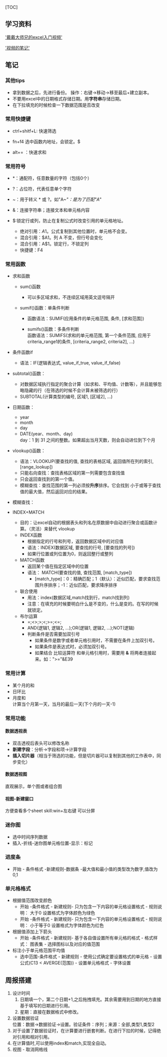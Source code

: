 
[TOC]

## 学习资料

['戴戴大师兄的excel入门视频'](https://www.bilibili.com/video/BV1ZM4y1u7uF?spm_id_from=333.788.videopod.episodes&vd_source=765c0e638b781bb753c33e8d4841cbbb&p=2)

['视频的笔记'](https://yrzu9y4st8.feishu.cn/mindnotes/bmncnhnbFWnUNvUq6qTkq49IQ3c)

## 笔记

### 其他tips

- 拿到数据之后，先进行备份。
操作：右键->移动->移至最后+建立副本。
- 不要用excel中的日期格式存储日期。用**字符串**存储日期。
- 在下拉填充的时候检查一下数据范围是否改变

### 常用快捷键

- ctrl+shitf+L: 快速筛选

- fn+f4 选中函数内地址，会锁定。$

- alt+= ：快速求和

### 常用符号

- *：通配符，任意数量的字符（包括0个）

- ?：占位符，代表任意单个字符

- ~：用于转义 * 或 ?。如"A~*"：是为了匹配"A*"

- &：连接字符串；连接文本和单元格内容

- $:锁定行或列，防止在复制公式时改变引用的单元格地址。
  - 绝对引用：$A$1。公式复制到其他位置时，单元格不会变。
  - 混合引用：$A1。列 A 不变，但行号会变化
  - 混合引用：A$1。锁定行，不锁定列
  - 快捷键：F4

### 常用函数

- 求和函数
  - sum()函数
    - 可以多区域求和，不连续区域用英文逗号隔开

  - sumif()函数：单条件判断
    - 函数语法：SUMIF(应用条件的单元格范围, 条件, [求和范围])
    
    - sumifs()函数：多条件判断  
函数语法：SUMIFS(求和的单元格范围, 第一个条件范围, 应用于criteria_range1的条件, [criteria_range2, criteria2], ...)

- 条件函数if  
  - 语法：IF(逻辑表达式, value_if_true, value_if_false)

- subtotal()函数：
  - 对数据区域执行指定的聚合计算（如求和、平均值、计数等），并且能够忽略隐藏的行（在筛选的时候不会计算未被筛选的行）
  - SUBTOTAL(计算类型的编号, 区域1, [区域2], …)

- 日期函数：
  - year
  - month
  - day
  - DATE(year、month、day)  
    day：1 到 31 之间的整数。如果超出当月天数，则会自动进位到下个月

- vlookup()函数：
  - 语法：VLOOKUP(要查找的值, 查找的表格区域, 返回值所在列的索引, [range_lookup])
  - 只能右向查找：查找表格区域的第一列需要包含查找值
  - 只会返回查找到的第一个值。
  - 模糊查找：查找范围的第一列必须按**升序**排序。它会找到 小于或等于查找值的最大值，然后返回对应的结果。

- 模糊查找：

- INDEX+MATCH
  - 目的：让excel自动的根据表头和列名在原数据中自动进行聚合或函数计算。（灵活）来替代 vlookup
  - INDEX函数
    - 根据指定的行号和列号，返回数据区域中的对应值
    - 语法：INDEX(数据区域, 要查找的行号, [要查找的列号])
    - 如果行位置或列位置为0，则返回整行或整列
  - MATCH函数
    - 返回某个值在指定区域中的位置
    - 语法： MATCH(要查找的值, 查找范围, [match_type])
      - [match_type]：0：精确匹配；1（默认）：近似匹配，要求查找范围升序排序；-1：近似匹配，要求降序排序
  - 联合使用
    - 用法：index(数据区域,match找到行，match找到列)
    - 注意：在填充的时候要明白什么是不变的，什么是变的。在写的时候就锁定。
  - 布尔运算
    - =;<>;>;<;>=;<=;
    - AND(逻辑1, 逻辑2, ...);OR(逻辑1, 逻辑2, ...);NOT(逻辑)
    - 判断条件是否需要加双引号
      - 如果条件是数字或者单元格引用时，不需要在条件上加双引号。
      - 如果条件是表达式时，必须加双引号。
      - 如果结合 比较运算符 和单元格引用时，需要用 **&** 将两者连接起来。如：">="&E39

### 常用计算

- 某个月的和
- 日环比
- 月度和  
计算当个月第一天，当月的最后一天(下个月的一天-1)

### 常用功能

#### 数据透视表

- 双击透视后表头可以修改名称
- **新建字段**：分析->字段和项->计算字段
- **插入切片器**（相当于筛选的功能，但是切片器可以复制到其他的工作表中，同步变化）

#### 数据透视图

直观展示，单个图或者组合图

#### 视图-新建窗口

方便查看多个sheet
skill:win+左右键 可以分屏

### 迷你图

- 选中时间序列数据
- 插入-折线-迷你图单元格位置-显示：标记

### 进度条

- 开始 - 条件格式 -新建规则-数据条 -最大值和最小值的类型改为数字,值改为0,1

### 单元格格式

- 根据值范围改变颜色
  - 开始 -条件格式 - 新建规则- 只为包含一下内容的单元格设置格式 - 规则说明： 大于0 设置格式为字体颜色为绿色
  - 开始 -条件格式 - 新建规则- 只为包含一下内容的单元格设置格式 - 规则说明： 小于等于0 设置格式为字体颜色为红色
- 根据值添加上下箭头
  - 开始 -条件格式 - 新建规则- 基于各自值设置所有单元格的格式 - 格式样式： 图表集 - 选择图标以及对应的值范围
- 标注小于单元格范围平均值
  - 选中范围-条件格式 - 新建规则 - 使用公式确定要设置格式的单元格 - 设置公式(C13 < AVERGE(范围)) - 设置单元格格式 - 字体设置

## 周报搭建

1. 设计时间
   1. 日期填一个，第二个日期+1,之后拖拽填充。其余需要用到日期的地方直接基于填写的日期进行引用。
   2. 星期：直接在数据格式中修改。
2. 设置数据验证  
   位置：数据->数据验证->设置。验证条件：序列；来源：全部,类型1,类型2
3. 对于设置了数据验证时，在计算要进行嵌套判断。在进行下拉的时候，记得绝对引用和相对引用。
4. 在计算值时,可以使用index和match,实现全自动。
5. 视图 - 取消网格线
